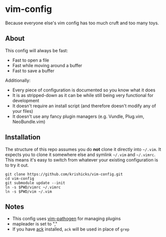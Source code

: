 # vim-config

Because everyone else's vim config has too much cruft and too many toys.

## About

This config will always be fast:

* Fast to open a file
* Fast while moving around a buffer
* Fast to save a buffer

Additionally:

* Every piece of configuration is documented so you know what it does
* It is as stripped-down as it can be while still being very functional for
  development
* It doesn't require an install script (and therefore doesn't modify any of
  your files)
* It doesn't use any fancy plugin managers (e.g. Vundle, Plug.vim,
  NeoBundle.vim)

## Installation

The structure of this repo assumes you do **not** clone it directly into `~/.vim`.
It expects you to clone it somewhere else and symlink `~/.vim` and `~/.vimrc`.
This means it's easy to switch from whatever your existing configuration is to
try it out.

```
git clone https://github.com/krishicks/vim-config.git
cd vim-config
git submodule update --init
ln -s $PWD/vimrc ~/.vimrc
ln -s $PWD/vim ~/.vim
```

## Notes

* This config uses [vim-pathogen](https://github.com/tpope/vim-pathogen) for managing plugins
* mapleader is set to ","
* If you have [ack](http://beyondgrep.com/) installed, `ack` will be used in place of `grep`
